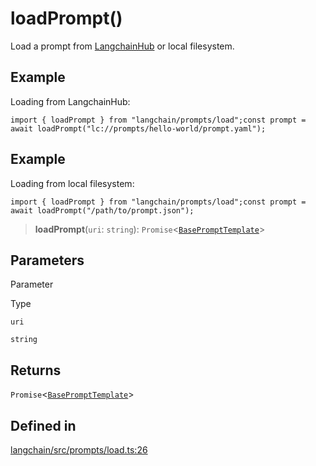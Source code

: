 loadPrompt()
============

Load a prompt from [LangchainHub](https://github.com/hwchase17/langchain-hub) or local filesystem.

Example[​](#example "Direct link to Example")
---------------------------------------------

Loading from LangchainHub:

    import { loadPrompt } from "langchain/prompts/load";const prompt = await loadPrompt("lc://prompts/hello-world/prompt.yaml");

Example[​](#example-1 "Direct link to Example")
-----------------------------------------------

Loading from local filesystem:

    import { loadPrompt } from "langchain/prompts/load";const prompt = await loadPrompt("/path/to/prompt.json");

> **loadPrompt**(`uri`: `string`): `Promise`<[`BasePromptTemplate`](/docs/api/prompts/classes/BasePromptTemplate)\>

Parameters[​](#parameters "Direct link to Parameters")
------------------------------------------------------

Parameter

Type

`uri`

`string`

Returns[​](#returns "Direct link to Returns")
---------------------------------------------

`Promise`<[`BasePromptTemplate`](/docs/api/prompts/classes/BasePromptTemplate)\>

Defined in[​](#defined-in "Direct link to Defined in")
------------------------------------------------------

[langchain/src/prompts/load.ts:26](https://github.com/hwchase17/langchainjs/blob/46e1734/langchain/src/prompts/load.ts#L26)